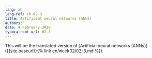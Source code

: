 ```yaml
---
lang: zh
lang-ref: ch.02-3
title: Artificial neural networks (ANNs)
authors:
date: 4 February 2020
typora-root-url: 02-3
---
```


This will be the translated version of [Artificial neural networks (ANNs)]({{site.baseurl}}{% link en/week02/02-3.md %}).
